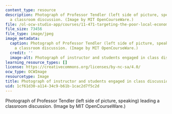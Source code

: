 ```yaml
---
content_type: resource
description: Photograph of Professor Tendler (left side of picture, speaking) leading
  a classroom discussion. (Image by MIT OpenCourseWare.)
file: /ol-ocw-studio-app/courses/11-471-targeting-the-poor-local-economic-development-in-developing-countries-spring-2010/1cf61d30a11434c9b61b1cac2d7f5c2d_11-471s10.jpg
file_size: 73456
file_type: image/jpeg
image_metadata:
  caption: Photograph of Professor Tendler (left side of picture, speaking) leading
    a classroom discussion. (Image by MIT OpenCourseWare.)
  credit: ''
  image-alt: Photograph of instructor and students engaged in class discussion.
learning_resource_types: []
license: https://creativecommons.org/licenses/by-nc-sa/4.0/
ocw_type: OCWImage
resourcetype: Image
title: Photograph of instructor and students engaged in class discussion
uid: 1cf61d30-a114-34c9-b61b-1cac2d7f5c2d
---
```

Photograph of Professor Tendler (left side of picture, speaking) leading a classroom discussion. (Image by MIT OpenCourseWare.)